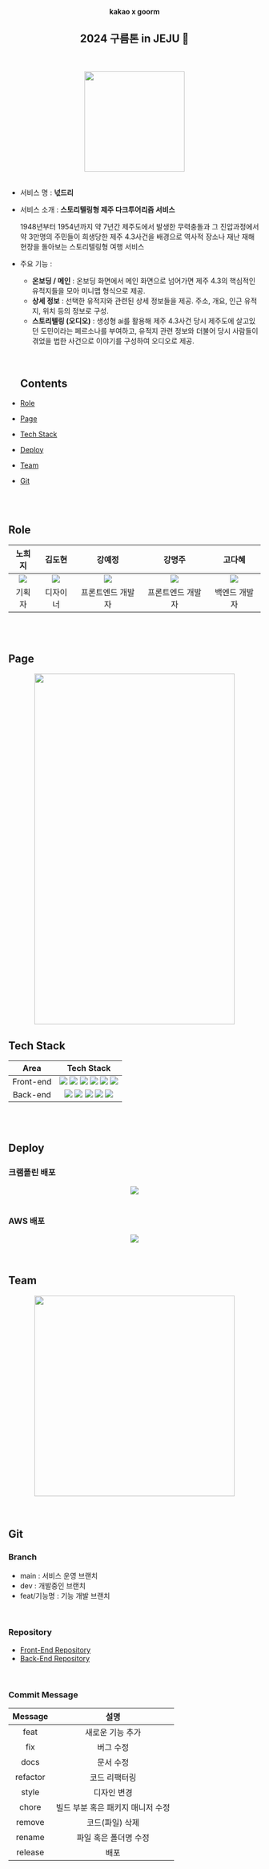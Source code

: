 <div align="center">

**kakao x goorm**

 <h2> 2024 구름톤 in JEJU 🍊</h2>

  <br/>
  <br/>

<image src="https://github.com/yomangjin-idle/neokdeuri_front/assets/96197310/6dd775e8-bae4-4425-92d5-a8e2db4826b5" width="200px" >

  <br/>
  <br/>

</div>

- 서비스 명 : **넋드리** <br/>

- 서비스 소개 : **스토리텔링형 제주 다크투어리즘 서비스**

  1948년부터 1954년까지 약 7년간 제주도에서 발생한
  무력충돌과 그 진압과정에서 약 3만명의 주민들이 희생당한 제주 4.3사건을 배경으로 역사적 장소나 재난 재해 현장을 돌아보는 스토리텔링형 여행 서비스

- 주요 기능 :

  - **온보딩 / 메인** : 온보딩 화면에서 메인 화면으로 넘어가면 제주 4.3의 핵심적인 유적지들을 모아 미니맵 형식으로 제공.
  - **상세 정보** :
    선택한 유적지와 관련된 상세 정보들을 제공.
    주소, 개요, 인근 유적지, 위치 등의 정보로 구성.
  - **스토리텔링 (오디오)** :
    생성형 ai를 활용해 제주 4.3사건 당시 제주도에 살고있던 도민이라는 페르소나를 부여하고, 유적지 관련 정보와 더불어 당시 사람들이 겪었을 법한 사건으로 이야기를 구성하여 오디오로 제공.

  <br />
  <br />

  ## Contents

- [Role](#role)
- [Page](#page)
- [Tech Stack](#tech-stack)
- [Deploy](#deploy)
- [Team](#team)
- [Git](#git)

<br />
<br />

## Role

<div align="center">

|                                                        노희지                                                        |                                                        김도현                                                        |                                                       강예정                                                        |                                                        강명주                                                         |                                                        고다혜                                                         |
| :------------------------------------------------------------------------------------------------------------------: | :------------------------------------------------------------------------------------------------------------------: | :-----------------------------------------------------------------------------------------------------------------: | :-------------------------------------------------------------------------------------------------------------------: | :-------------------------------------------------------------------------------------------------------------------: |
| <img src="https://github.com/yomangjin-idle/neokdeuri_front/assets/96197310/9cfa2088-9120-4ea9-8be9-1f27a6faf35d" /> | <img src="https://github.com/yomangjin-idle/neokdeuri_front/assets/96197310/7d2664fc-97f3-47ae-b85c-19e51463e334"/> | <img src="https://github.com/yomangjin-idle/neokdeuri_front/assets/96197310/a7f845db-738a-4633-818f-f80c67efa5bb" /> | <img src="https://github.com/yomangjin-idle/neokdeuri_front/assets/96197310/f14f4cc6-09e0-4405-96e1-284f77b5d4b5"  /> | <img src="https://github.com/yomangjin-idle/neokdeuri_front/assets/96197310/5a5c581b-b96e-4f6e-87f6-bea636d188ad"  /> |
|                                                        기획자                                                        |                                                       디자이너                                                       |                                                  프론트엔드 개발자                                                  |                                                   프론트엔드 개발자                                                   |                                                     백엔드 개발자                                                     |

</div>

<br/>
<br/>

## Page

<div align="center">

<img src="https://github.com/yomangjin-idle/neokdeuri_front/assets/96197310/954600dd-d588-4903-ac67-0ce553892053" width="400px" height="700px">

</div>

## Tech Stack

|   Area    |                                                                                                                                                                                                                                                                                                                               Tech Stack                                                                                                                                                                                                                                                                                                                               |
| :-------: | :--------------------------------------------------------------------------------------------------------------------------------------------------------------------------------------------------------------------------------------------------------------------------------------------------------------------------------------------------------------------------------------------------------------------------------------------------------------------------------------------------------------------------------------------------------------------------------------------------------------------------------------------------------------------: |
| Front-end | <img src="https://img.shields.io/badge/javascript-F7DF1E?style=for-the-badge&logo=javascript&logoColor=black"> <img src="https://img.shields.io/badge/react-61DAFB?style=for-the-badge&logo=react&logoColor=black"> <img src="https://img.shields.io/badge/styled components-DB7093?style=for-the-badge&logo=styledcomponents&logoColor=white"> <img src="https://img.shields.io/badge/eslint-4B32C3?style=for-the-badge&logo=ESLint&logoColor=white"> <img src="https://img.shields.io/badge/prettier-F7B93E?style=for-the-badge&logo=Prettier&logoColor=black"> <img src="https://img.shields.io/badge/axios-5A29E4?style=for-the-badge&logo=axios&logoColor=white"> |
| Back-end  |                                                            <img src="https://img.shields.io/badge/java-F24E1E?style=for-the-badge&logo=java&logoColor=white"> <img src="https://img.shields.io/badge/SPRING DATA JPA-6DB33F?style=for-the-badge&logo=spring&logoColor=white"> <img src="https://img.shields.io/badge/Spring Boot-6DB33F?style=for-the-badge&logo=Spring Boot&logoColor=white"> <img src="https://img.shields.io/badge/Gradle-02303A?style=for-the-badge&logo=Gradle&logoColor=white"> <img src="https://img.shields.io/badge/MySQL-4479A1?style=for-the-badge&logo=MySQL&logoColor=white">                                                             |

<br/>
<br/>

## Deploy
### 크램폴린 배포
<div align="center">
 <img src="https://github.com/yomangjin-idle/.github/assets/72763127/4a155763-a860-49ca-a147-080b5153bf7f">
</div>
<br>

### AWS 배포
<div align="center">
 <img src="https://github.com/KodaHye/Algorithm/assets/72763127/28828aa9-6c7f-4688-9621-5c736c4b213a">
</div>

<br/>
<br/>

## Team

<div align="center">
 <img src="https://github.com/yomangjin-idle/neokdeuri_front/assets/96197310/d0cbf8bf-5e03-4efd-acf5-3a19bcae1c27" height="400px">
 </div>

<br/>
<br/>

## Git

### Branch

- main : 서비스 운영 브랜치
- dev : 개발중인 브랜치
- feat/기능명 : 기능 개발 브랜치

<br>

### Repository

* [Front-End Repository](https://github.com/yomangjin-idle/neokdeuri_front)
* [Back-End Repository](https://github.com/yomangjin-idle/neokdeuri_back)

<br/>

### Commit Message

| Message  |               설명                |
| :------: | :-------------------------------: |
|   feat   |         새로운 기능 추가          |
|   fix    |             버그 수정             |
|   docs   |             문서 수정             |
| refactor |           코드 리팩터링           |
|  style   |            디자인 변경            |
|  chore   | 빌드 부분 혹은 패키지 매니저 수정 |
|  remove  |          코드(파일) 삭제          |
|  rename  |       파일 혹은 폴더명 수정       |
| release  |               배포                |


